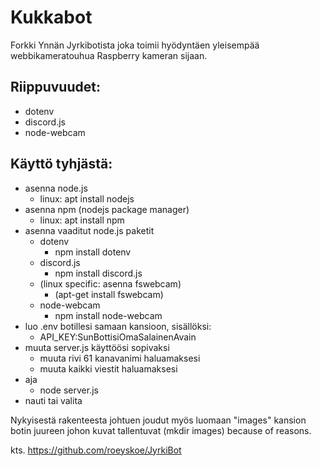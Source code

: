# Kukkabot

Forkki Ynnän Jyrkibotista joka toimii hyödyntäen yleisempää webbikameratouhua Raspberry kameran sijaan.

## Riippuvuudet:
- dotenv
- discord.js
- node-webcam

## Käyttö tyhjästä:
- asenna node.js
  - linux: apt install nodejs
- asenna npm (nodejs package manager)
  - linux: apt install npm
- asenna vaaditut node.js paketit
  - dotenv
    - npm install dotenv
  - discord.js
    - npm install discord.js
  - (linux specific: asenna fswebcam)
    - (apt-get install fswebcam)
  - node-webcam
    - npm install node-webcam
- luo .env botillesi samaan kansioon, sisällöksi:
  - API_KEY:SunBottisiOmaSalainenAvain
- muuta server.js käyttöösi sopivaksi
  - muuta rivi 61 kanavanimi haluamaksesi
  - muuta kaikki viestit haluamaksesi
- aja 
  - node server.js
- nauti tai valita

Nykyisestä rakenteesta johtuen joudut myös luomaan "images" kansion botin juureen johon kuvat tallentuvat (mkdir images) because of reasons.

kts. https://github.com/roeyskoe/JyrkiBot
